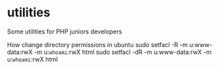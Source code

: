 # utilities
Some utilities for PHP juniors developers

How change directory permissions in ubuntu 
sudo setfacl -R -m u:www-data:rwX -m u:`whoami`:rwX html
sudo setfacl -dR -m u:www-data:rwX -m u:`whoami`:rwX html
